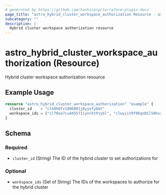 ```yaml
---
# generated by https://github.com/hashicorp/terraform-plugin-docs
page_title: "astro_hybrid_cluster_workspace_authorization Resource - astro"
subcategory: ""
description: |-
  Hybrid cluster workspace authorization resource
---
```


# astro_hybrid_cluster_workspace_authorization (Resource)

Hybrid cluster workspace authorization resource

## Example Usage

```terraform
resource "astro_hybrid_cluster_workspace_authorization" "example" {
  cluster_id    = "clk8h0fv1006801j8yysfybbt"                                 # cluster id
  workspace_ids = ["cl70oe7cu445571iynrkthtybl", "clwyiit9f06qn01l50hvavonb"] # workspace ids
}
```

<!-- schema generated by tfplugindocs -->
## Schema

### Required

- `cluster_id` (String) The ID of the hybrid cluster to set authorizations for

### Optional

- `workspace_ids` (Set of String) The IDs of the workspaces to authorize for the hybrid cluster
